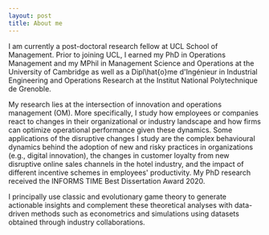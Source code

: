 ```yaml
---
layout: post
title: About me
---
```


I am currently a post-doctoral research fellow at UCL School of Management. Prior to joining UCL, I earned my PhD in Operations Management and my MPhil in Management Science and Operations at the University of Cambridge as well as a Dipl\hat{o}me d'Ingénieur in Industrial Engineering and Operations Research at the Institut National Polytechnique de Grenoble. 

My research lies at the intersection of innovation and operations management (OM). More specifically, I study how employees or companies react to changes in their organizational or industry landscape and how firms can optimize operational performance given these dynamics. Some applications of the disruptive changes I study are the complex behavioural dynamics behind the adoption of new and risky practices in organizations (e.g., digital innovation), the changes in customer loyalty from new disruptive online sales channels in the hotel industry, and the impact of different incentive schemes in employees' productivity. My PhD research received the INFORMS TIME Best Dissertation Award 2020.

I principally use classic and evolutionary game theory to generate actionable insights and complement these theoretical analyses with data-driven methods such as econometrics and simulations using datasets obtained through industry collaborations.
